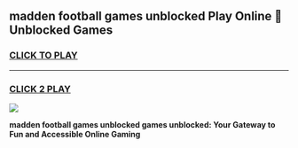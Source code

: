 
## madden football games unblocked Play Online 👋 Unblocked Games
<h3>
<a href="https://premium.freeplayer.one?title=madden_football_games_unblocked&ref=19F">CLICK TO PLAY</a></h3>
<hr>

<h3>
<a href="https://premium.freeplayer.one?title=madden_football_games_unblocked&ref=19F">CLICK 2 PLAY</a>
  
</h3>

<a href="https://premium.freeplayer.one?title=madden_football_games_unblocked&ref=19F"><img src="https://clearcache.store/games.png"></a>


**madden football games unblocked games unblocked: Your Gateway to Fun and Accessible Online Gaming**
